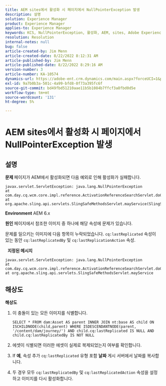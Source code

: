 ```yaml
---
title: AEM sites에서 활성화 시 페이지에서 NullPointerException 발생
description: 설명
solution: Experience Manager
product: Experience Manager
applies-to: Experience Manager
keywords: KCS, NullPointerException, 활성화, AEM, sites, Adobe Experience Manager, 6.x
resolution: Resolution
internal-notes: null
bug: false
article-created-by: Jim Menn
article-created-date: 8/22/2022 8:12:31 AM
article-published-by: Jim Menn
article-published-date: 8/22/2022 8:29:16 AM
version-number: 3
article-number: KA-10574
dynamics-url: https://adobe-ent.crm.dynamics.com/main.aspx?forceUCI=1&pagetype=entityrecord&etn=knowledgearticle&id=3420272b-f221-ed11-b83e-0022480866ad
exl-id: 9a7b0b3a-501c-4a99-bfd8-0f73a395fc6f
source-git-commit: bd49fbd51210aae11b5b1084b7ffcf3a8fbd0d5e
workflow-type: tm+mt
source-wordcount: '131'
ht-degree: 5%

---
```


# AEM sites에서 활성화 시 페이지에서 NullPointerException 발생

## 설명


<b>문제 </b>
페이지가 AEM에서 활성화되면 다음 예외로 인해 활성화가 실패합니다.


```
javax.servlet.ServletException: java.lang.NullPointerException
at com.day.cq.wcm.core.impl.reference.ActivationReferenceSearchServlet.doGet(ActivationReferenceSearchServlet.java:175)
at org.apache.sling.api.servlets.SlingSafeMethodsServlet.mayService(SlingSafeMethodsServlet.java:269)
```


<b>Environment</b>
AEM 6.x

<b>원인 </b>
페이지에서 참조한 이미지 중 하나에 해당 속성에 문제가 있습니다.

문제를 일으키는 이미지에 다음 항목이 누락되었습니다. `cq:lastReplicated` 속성이 있는 동안 `cq:lastReplicatedBy` 및 `cq:lastReplicationAction` 속성.

 
<b>지정된 메시지</b>


```
javax.servlet.ServletException: java.lang.NullPointerException
at com.day.cq.wcm.core.impl.reference.ActivationReferenceSearchServlet.doGet
at org.apache.sling.api.servlets.SlingSafeMethodsServlet.mayService
```



## 해상도


<b>해상도</b>

1. 이 충돌이 있는 모든 이미지를 식별합니다.

   ```
   SELECT * FROM dam:Asset AS parent INNER JOIN nt:base AS child ON ISCHILDNODE(child,parent) WHERE ISDESCENDANTNODE(parent, '/content/dam/journey/') AND child.cq:lastReplicated IS NULL AND child.cq:lastReplicatedBy IS NOT NULL
   ```

2. 에셋이 식별되면 이러한 에셋이 실제로 복제되었는지 여부를 확인합니다.
3. If <b>예</b>, 속성 추가 `cq:lastReplicated` 유형 포함 <b>날짜</b> 게시 서버에서 날짜를 복사합니다.
4. 두 경우 모두 `cq:lastReplicatedBy` 및 `cq:lastReplicatedAction` 속성을 설정하고 이미지를 다시 활성화합니다.
